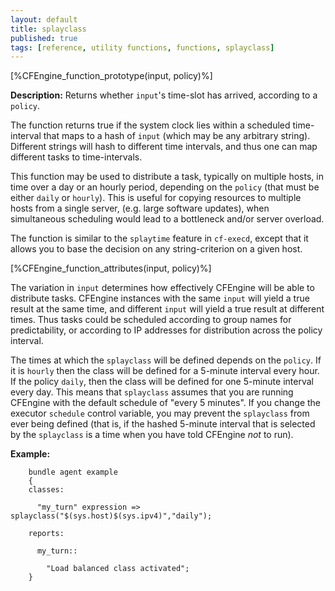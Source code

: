 ```yaml
---
layout: default
title: splayclass
published: true
tags: [reference, utility functions, functions, splayclass]
---
```


[%CFEngine_function_prototype(input, policy)%]

**Description:** Returns whether `input`'s time-slot has arrived, 
according to a `policy`.

The function returns true if the system clock lies within a scheduled 
time-interval that maps to a hash of `input` (which may be any arbitrary 
string). Different strings will hash to different time intervals, and thus one 
can map different tasks to time-intervals.

This function may be used to distribute a task, typically on multiple hosts, in time over a day or an hourly period, depending on the `policy` (that must be either `daily` or `hourly`). This is useful for copying resources to multiple hosts from a single server, (e.g. large software updates), when simultaneous scheduling would lead to a bottleneck and/or server overload.

The function is similar to the `splaytime` feature in `cf-execd`, except that it allows you to base the decision on any string-criterion on a given host. 

[%CFEngine_function_attributes(input, policy)%]

The variation in `input` determines how effectively CFEngine will be able to 
distribute tasks. CFEngine instances with the same `input` will yield a true 
result at the same time, and different `input` will yield a true result at 
different times. Thus tasks could be scheduled according to group names for 
predictability, or according to IP addresses for distribution across the 
policy interval.

The times at which the `splayclass` will be defined depends on the `policy`. 
If it is `hourly` then the class will be defined for a 5-minute interval every 
hour. If the policy `daily`, then the class will be defined for one 5-minute 
interval every day. This means that `splayclass` assumes that you are running 
CFEngine with the default schedule of "every 5 minutes". If you change the 
executor `schedule` control variable, you may prevent the `splayclass` from 
ever being defined (that is, if the hashed 5-minute interval that is selected 
by the `splayclass` is a time when you have told CFEngine *not* to run).

**Example:**

```cf3
    bundle agent example
    {     
    classes:

      "my_turn" expression => splayclass("$(sys.host)$(sys.ipv4)","daily");

    reports:

      my_turn::

        "Load balanced class activated";
    }
```
